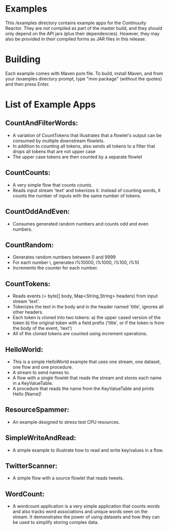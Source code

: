 
Examples
========

This /examples directory contains example apps for the Continuuity Reactor. 
They are not compiled as part of the master build, and they should only depend 
on the API jars (plus their dependencies). However, they may also be provided 
in their compiled forms as JAR files in this release.

Building
========

Each example comes with Maven pom file. To build, install Maven, and from your
/examples directory prompt, type "mvn package" (without the quotes) and then press
Enter.

List of Example Apps
========================

CountAndFilterWords:
--------------------
- A variation of CountTokens that illustrates that a flowlet's output can
  be consumed by multiple downstream flowlets.
- In addition to counting all tokens, also sends all tokens to a filter that
  drops all tokens that are not upper case
- The upper case tokens are then counted by a separate flowlet

CountCounts:
------------
- A very simple flow that counts counts.
- Reads input stream 'text' and tokenizes it. Instead of counting words, it
  counts the number of inputs with the same number of tokens.

CountOddAndEven:
------------
- Consumes generated random numbers and counts odd and even numbers.

CountRandom:
------------
- Generates random numbers between 0 and 9999
- For each number i, generates i%10000, i%1000, i%100, i%10
- Increments the counter for each number.
 
 CountTokens:
------------
- Reads events (= byte[] body, Map<String,String> headers) from input
  stream 'text'.
- Tokenizes the text in the body and in the header named 'title', ignores
  all other headers.
- Each token is cloned into two tokens:
  a) the upper cased version of the token
  b) the original token with a field prefix ('title', or if the token is from
     the body of the event, 'text')
- All of the cloned tokens are counted using increment operations.

HelloWorld:
-------------------
 - This is a simple HelloWorld example that uses one stream, one dataset, one flow and one procedure.
 - A stream to send names to.
 - A flow with a single flowlet that reads the stream and stores each name in a KeyValueTable.
 - A procedure that reads the name from the KeyValueTable and prints Hello [Name]!

ResourceSpammer:
-------------------
- An example designed to stress test CPU resources.

SimpleWriteAndRead:
-------------------
- A simple example to illustrate how to read and write key/values in a flow.

TwitterScanner:
---------------
- A simple flow with a source flowlet that reads tweets.

WordCount:
-----------
- A wordcount application is a very simple application that counts words 
and also tracks word associations and unique words seen on the stream. It 
demonstrates the power of using datasets and how they can be used to simplify 
storing complex data.

